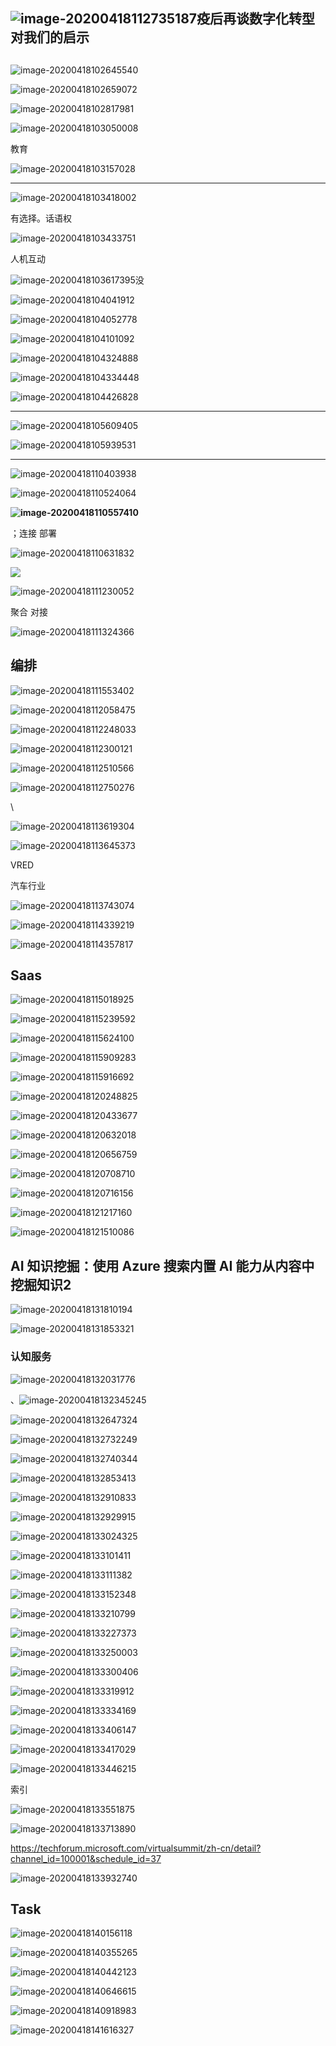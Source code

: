 





## ![image-20200418112735187](add.assets/image-20200418112735187.png)疫后再谈数字化转型对我们的启示

## 









![image-20200418102645540](add.assets/image-20200418102645540.png)















![image-20200418102659072](add.assets/image-20200418102659072.png)



![image-20200418102817981](add.assets/image-20200418102817981.png) 







![image-20200418103050008](add.assets/image-20200418103050008.png)







教育

![image-20200418103157028](add.assets/image-20200418103157028.png)





****



![image-20200418103418002](add.assets/image-20200418103418002.png)



有选择。话语权

![image-20200418103433751](add.assets/image-20200418103433751.png)







人机互动





![image-20200418103617395](add.assets/image-20200418103617395.png)没







![image-20200418104041912](add.assets/image-20200418104041912.png)













![image-20200418104052778](add.assets/image-20200418104052778.png)







![image-20200418104101092](add.assets/image-20200418104101092.png)





![image-20200418104324888](add.assets/image-20200418104324888.png)







![image-20200418104334448](add.assets/image-20200418104334448.png)









![image-20200418104426828](add.assets/image-20200418104426828.png)







****

![image-20200418105609405](add.assets/image-20200418105609405.png)









![image-20200418105939531](add.assets/image-20200418105939531.png)

****









![image-20200418110403938](add.assets/image-20200418110403938.png)





![image-20200418110524064](add.assets/image-20200418110524064.png)





**![image-20200418110557410](add.assets/image-20200418110557410.png)**









；连接 部署





![image-20200418110631832](add.assets/image-20200418110631832.png)







![ ](add.assets/image-20200418110853756.png)







![image-20200418111230052](add.assets/image-20200418111230052.png)







聚合	对接



![image-20200418111324366](add.assets/image-20200418111324366.png)





## 编排





![image-20200418111553402](add.assets/image-20200418111553402.png)











![image-20200418112058475](add.assets/image-20200418112058475.png)





![image-20200418112248033](add.assets/image-20200418112248033.png)









![image-20200418112300121](add.assets/image-20200418112300121.png)







![image-20200418112510566](add.assets/image-20200418112510566.png)











![image-20200418112750276](add.assets/image-20200418112750276.png)

\





![image-20200418113619304](add.assets/image-20200418113619304.png)



![image-20200418113645373](add.assets/image-20200418113645373.png)







VRED 

汽车行业









![image-20200418113743074](add.assets/image-20200418113743074.png)















![image-20200418114339219](add.assets/image-20200418114339219.png)







![image-20200418114357817](add.assets/image-20200418114357817.png)







## Saas



![image-20200418115018925](add.assets/image-20200418115018925.png)







![image-20200418115239592](add.assets/image-20200418115239592.png)









![image-20200418115624100](add.assets/image-20200418115624100.png)







![image-20200418115909283](add.assets/image-20200418115909283.png)





![image-20200418115916692](add.assets/image-20200418115916692.png)









![image-20200418120248825](add.assets/image-20200418120248825.png)





![image-20200418120433677](add.assets/image-20200418120433677.png)







![image-20200418120632018](add.assets/image-20200418120632018.png)







![image-20200418120656759](add.assets/image-20200418120656759.png)



![image-20200418120708710](add.assets/image-20200418120708710.png)













![image-20200418120716156](add.assets/image-20200418120716156.png)











![image-20200418121217160](add.assets/image-20200418121217160.png)



![image-20200418121510086](add.assets/image-20200418121510086.png)







## AI 知识挖掘：使用 Azure 搜索内置 AI 能力从内容中挖掘知识2



![image-20200418131810194](add.assets/image-20200418131810194.png)





![image-20200418131853321](add.assets/image-20200418131853321.png)



### 认知服务



![image-20200418132031776](add.assets/image-20200418132031776.png)



、![image-20200418132345245](add.assets/image-20200418132345245.png)









![image-20200418132647324](add.assets/image-20200418132647324.png)







![image-20200418132732249](add.assets/image-20200418132732249.png)





![image-20200418132740344](add.assets/image-20200418132740344.png)











![image-20200418132853413](add.assets/image-20200418132853413.png)





![image-20200418132910833](add.assets/image-20200418132910833.png)





![image-20200418132929915](add.assets/image-20200418132929915.png)

![image-20200418133024325](add.assets/image-20200418133024325.png)





![image-20200418133101411](add.assets/image-20200418133101411.png)







![image-20200418133111382](add.assets/image-20200418133111382.png)





![image-20200418133152348](add.assets/image-20200418133152348.png)







![image-20200418133210799](add.assets/image-20200418133210799.png)











![image-20200418133227373](add.assets/image-20200418133227373.png)



![image-20200418133250003](add.assets/image-20200418133250003.png)























![image-20200418133300406](add.assets/image-20200418133300406.png)



![image-20200418133319912](add.assets/image-20200418133319912.png)







![image-20200418133334169](add.assets/image-20200418133334169.png)







![image-20200418133406147](add.assets/image-20200418133406147.png)







![image-20200418133417029](add.assets/image-20200418133417029.png)







![image-20200418133446215](add.assets/image-20200418133446215.png)





索引

![image-20200418133551875](add.assets/image-20200418133551875.png)







![image-20200418133713890](add.assets/image-20200418133713890.png)







https://techforum.microsoft.com/virtualsummit/zh-cn/detail?channel_id=100001&schedule_id=37









![image-20200418133932740](add.assets/image-20200418133932740.png)







## Task

![image-20200418140156118](add.assets/image-20200418140156118.png)



![image-20200418140355265](add.assets/image-20200418140355265.png)



![image-20200418140442123](add.assets/image-20200418140442123.png)



![image-20200418140646615](add.assets/image-20200418140646615.png)







![image-20200418140918983](add.assets/image-20200418140918983.png)



![image-20200418141616327](add.assets/image-20200418141616327.png)